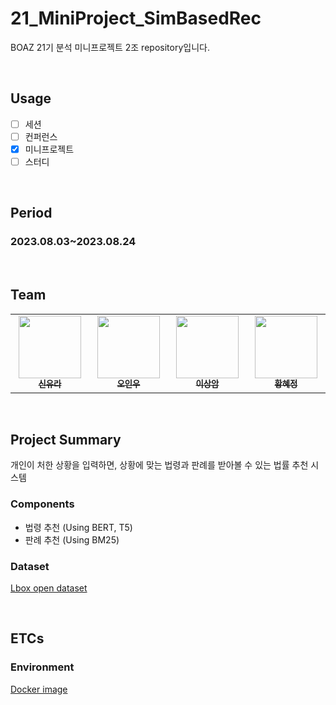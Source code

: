 # 21_MiniProject_SimBasedRec

BOAZ 21기 분석 미니프로젝트 2조 repository입니다.

</br>

## Usage
- [ ] 세션
- [ ] 컨퍼런스
- [X] 미니프로젝트
- [ ] 스터디

<br/>

## Period
### 2023.08.03~2023.08.24

<br/>

## Team


<table align='center'>
    <tbody>
        <tr>
            <td align="center" valign="top" width="14.28%"><a href="https://github.com/tlsdbfk"><img src="https://avatars.githubusercontent.com/u/68388156?v=4" width="100px;"/><br/><sub><b>신유라</b></sub></a><br/></td>
            <td align="center" valign="top" width="14.28%"><a href="https://github.com/InWooOh"><img src="https://avatars.githubusercontent.com/u/101935307?v=4" width="100px;"/><br/><sub><b>오인우</b></sub></a><br/></td>
            <td align="center" valign="top" width="14.28%"><a href="https://github.com/augustinLib"><img src="https://avatars.githubusercontent.com/u/74291999?v=4" width="100px;"/><br/><sub><b>이상암</b></sub></a><br/></td>
            <td align="center" valign="top" width="14.28%"><a href="https://github.com/HyeJung-Hwang"><img src="https://avatars.githubusercontent.com/u/79091824?v=4" width="100px;"/><br/><sub><b>황혜정</b></sub></a><br/></td>
        </tr>
    </tbody>
</table>


<br/>

## Project Summary
개인이 처한 상황을 입력하면, 상황에 맞는 법령과 판례를 받아볼 수 있는 법률 추천 시스템

### Components
- 법령 추천 (Using BERT, T5)
- 판례 추천 (Using BM25)


### Dataset
[Lbox open dataset](https://huggingface.co/datasets/lbox/lbox_open)

<br/>

## ETCs

### Environment
[Docker image](https://hub.docker.com/r/pytorchlightning/pytorch_lightning)

<br/><br/>
